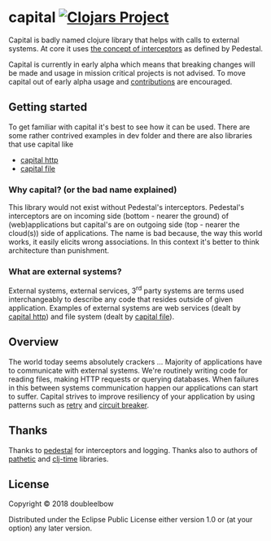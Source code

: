 # capital [![Clojars Project](https://img.shields.io/clojars/v/com.doubleelbow.capital/capital.svg)](https://clojars.org/com.doubleelbow.capital/capital)

Capital is badly named clojure library that helps with calls to external systems. At core it uses [the concept of interceptors](http://pedestal.io/reference/interceptors) as defined by Pedestal.

Capital is currently in early alpha which means that breaking changes will be made and usage in mission critical projects is not advised. To move capital out of early alpha usage and [contributions](CONTRIBUTING.md) are encouraged.

## Getting started

To get familiar with capital it's best to see how it can be used. There are some rather contrived examples in dev folder and there are also libraries that use capital like

* [capital http](https://github.com/doubleelbow/capital-http)
* [capital file](https://github.com/doubleelbow/capital-file)

### Why capital? (or the bad name explained)

This library would not exist without Pedestal's interceptors. Pedestal's interceptors are on incoming side (bottom - nearer the ground) of (web)applications but capital's are on outgoing side (top - nearer the cloud(s)) side of applications. The name is bad because, the way this world works, it easily elicits wrong associations. In this context it's better to think architecture than punishment.

### What are external systems?

External systems, external services, 3<sup>rd</sup> party systems are terms used interchangeably to describe any code that resides outside of given application. Examples of external systems are web services (dealt by [capital http](https://github.com/doubleelbow/capital-http)) and file system (dealt by [capital file](https://github.com/doubleelbow/capital-file)).

## Overview

The world today seems absolutely crackers &hellip; Majority of applications have to communicate with external systems. We're routinely writing code for reading files, making HTTP requests or querying databases. When failures in this between systems communication happen our applications can start to suffer. Capital strives to improve resiliency of your application by using patterns such as [retry](https://github.com/doubleelbow/capital/blob/master/doc/interceptors/retry.md) and [circuit breaker](https://github.com/doubleelbow/capital/blob/master/doc/interceptors/circuit_breaker.md).

## Thanks

Thanks to [pedestal](https://github.com/pedestal/pedestal) for interceptors and logging. Thanks also to authors of [pathetic](https://github.com/davidsantiago/pathetic) and [clj-time](https://github.com/clj-time/clj-time) libraries.


## License

Copyright © 2018 doubleelbow

Distributed under the Eclipse Public License either version 1.0 or (at
your option) any later version.

